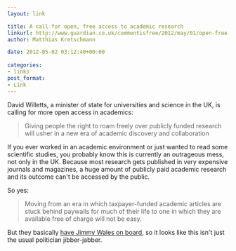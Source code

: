 ```yaml
---
layout: link

title: A call for open, free access to academic research
linkurl: http://www.guardian.co.uk/commentisfree/2012/may/01/open-free-access-academic-research
author: Matthias Kretschmann

date: 2012-05-02 03:12:40+00:00
  
categories:
- links
post_format:
- Link
---
```


David Willetts, a minister of state for universities and science in the UK, is calling for more open access in academics:

> Giving people the right to roam freely over publicly funded research will usher in a new era of academic discovery and collaboration

If you ever worked in an academic environment or just wanted to read some scientific studies, you probably know this is currently an outrageous mess, not only in the UK. Because most research gets published in very expensive journals and magazines, a huge amount of publicly paid academic research and its outcome can't be accessed by the public.

So yes:

> Moving from an era in which taxpayer-funded academic articles are stuck behind paywalls for much of their life to one in which they are available free of charge will not be easy.

But they basically [have Jimmy Wales on board](http://www.guardian.co.uk/technology/2012/may/01/wikipedia-research-jimmy-wales-online), so it looks like this isn't just the usual politician jibber-jabber.
